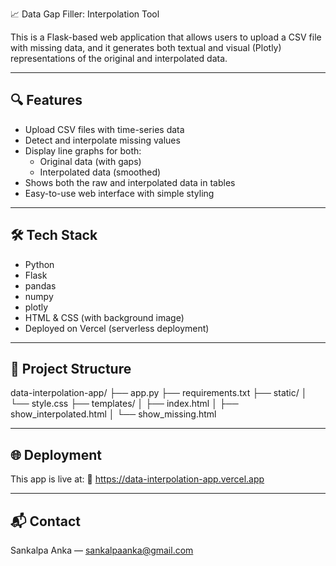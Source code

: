 📈 Data Gap Filler: Interpolation Tool

This is a Flask-based web application that allows users to upload a CSV file with missing data, and it generates both textual and visual (Plotly) representations of the original and interpolated data.

---

## 🔍 Features

- Upload CSV files with time-series data
- Detect and interpolate missing values
- Display line graphs for both:
  - Original data (with gaps)
  - Interpolated data (smoothed)
- Shows both the raw and interpolated data in tables
- Easy-to-use web interface with simple styling

---

## 🛠 Tech Stack

- Python
- Flask
- pandas
- numpy
- plotly
- HTML & CSS (with background image)
- Deployed on Vercel (serverless deployment)

---

## 📁 Project Structure
data-interpolation-app/
├── app.py
├── requirements.txt
├── static/
│   └── style.css
├── templates/
│   ├── index.html
│   ├── show_interpolated.html
│   └── show_missing.html


---

## 🌐 Deployment

This app is live at:
🔗 https://data-interpolation-app.vercel.app

---

## 📬 Contact

Sankalpa Anka — sankalpaanka@gmail.com




